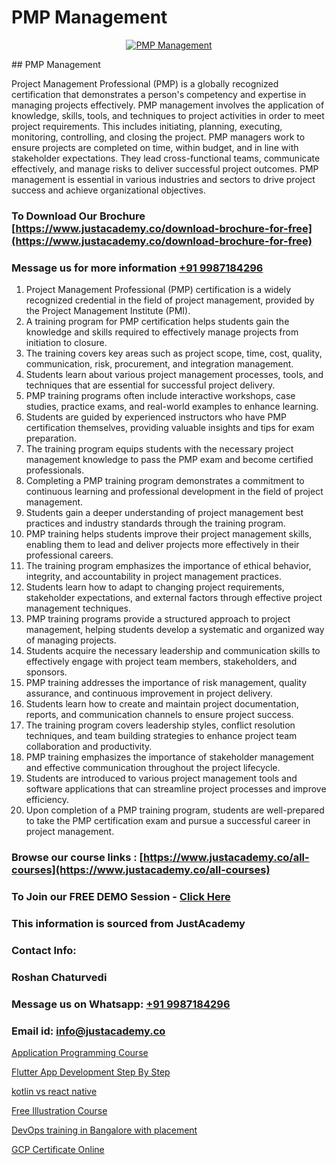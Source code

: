 # PMP Management

<p align="center">
  <a href="https://justacademy.co/course-detail/pmp-certification-training">
    <img src="https://justacademy.co/storage2/course_image/1709713463_course_image.webp" alt="PMP Management">
  </a>
</p>
## PMP Management

Project Management Professional (PMP) is a globally recognized certification that demonstrates a person's competency and expertise in managing projects effectively. PMP management involves the application of knowledge, skills, tools, and techniques to project activities in order to meet project requirements. This includes initiating, planning, executing, monitoring, controlling, and closing the project. PMP managers work to ensure projects are completed on time, within budget, and in line with stakeholder expectations. They lead cross-functional teams, communicate effectively, and manage risks to deliver successful project outcomes. PMP management is essential in various industries and sectors to drive project success and achieve organizational objectives.
### To Download Our Brochure [https://www.justacademy.co/download-brochure-for-free](https://www.justacademy.co/download-brochure-for-free)
### Message us for more information [+91 9987184296](https://api.whatsapp.com/send?phone=919987184296)
1) Project Management Professional (PMP) certification is a widely recognized credential in the field of project management, provided by the Project Management Institute (PMI).
2) A training program for PMP certification helps students gain the knowledge and skills required to effectively manage projects from initiation to closure.
3) The training covers key areas such as project scope, time, cost, quality, communication, risk, procurement, and integration management.
4) Students learn about various project management processes, tools, and techniques that are essential for successful project delivery.
5) PMP training programs often include interactive workshops, case studies, practice exams, and real-world examples to enhance learning.
6) Students are guided by experienced instructors who have PMP certification themselves, providing valuable insights and tips for exam preparation.
7) The training program equips students with the necessary project management knowledge to pass the PMP exam and become certified professionals.
8) Completing a PMP training program demonstrates a commitment to continuous learning and professional development in the field of project management.
9) Students gain a deeper understanding of project management best practices and industry standards through the training program.
10) PMP training helps students improve their project management skills, enabling them to lead and deliver projects more effectively in their professional careers.
11) The training program emphasizes the importance of ethical behavior, integrity, and accountability in project management practices.
12) Students learn how to adapt to changing project requirements, stakeholder expectations, and external factors through effective project management techniques.
13) PMP training programs provide a structured approach to project management, helping students develop a systematic and organized way of managing projects.
14) Students acquire the necessary leadership and communication skills to effectively engage with project team members, stakeholders, and sponsors.
15) PMP training addresses the importance of risk management, quality assurance, and continuous improvement in project delivery.
16) Students learn how to create and maintain project documentation, reports, and communication channels to ensure project success.
17) The training program covers leadership styles, conflict resolution techniques, and team building strategies to enhance project team collaboration and productivity.
18) PMP training emphasizes the importance of stakeholder management and effective communication throughout the project lifecycle.
19) Students are introduced to various project management tools and software applications that can streamline project processes and improve efficiency.
20) Upon completion of a PMP training program, students are well-prepared to take the PMP certification exam and pursue a successful career in project management.

### Browse our course links : [https://www.justacademy.co/all-courses](https://www.justacademy.co/all-courses) 
### To Join our FREE DEMO Session - [Click Here](https://www.justacademy.co/register-for-course-demo)


### This information is sourced from JustAcademy
### Contact Info:
### Roshan Chaturvedi
### Message us on Whatsapp: [+91 9987184296](https://api.whatsapp.com/send?phone=919987184296)
### Email id: [info@justacademy.co](mailto:info@justacademy.co)
                
[Application Programming Course](https://www.linkedin.com/pulse/application-programming-course-justacademy-cupertino-qskwc?trackingId=yaWwznGGXOljcHiDSnY10A%3D%3D&lipi=urn%3Ali%3Apage%3Ad_flagship3_company_admin%3BnS5tGyG4QnikczaDjz%2F1LQ%3D%3D)

[Flutter App Development Step By Step](https://www.linkedin.com/pulse/flutter-app-development-step-justacademy-delhi-pqh6c/)

[kotlin vs react native](https://medium.com/@surajvaishnav5015/kotlin-vs-react-native-ff30294a06ae)

[Free Illustration Course](https://medium.com/@ranemanish460/free-illustration-course-4f19297573f6)

[DevOps training in Bangalore with placement](https://justacademyin.github.io/justacademy/devops-training-in-bangalore-with-placement)

[GCP Certificate Online](https://justacademyin.github.io/justacademy/gcp-certificate-online)

